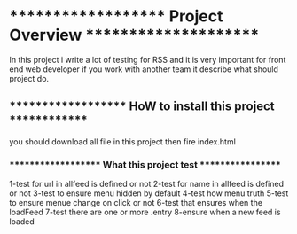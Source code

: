 
# ****************** Project Overview ******************** 

   In this project i write a lot of testing for RSS and it is very important for front end web developer if you work with another team it describe what should project do.

## ****************** HoW to install this project ************

   you should download all file in this project then fire index.html

### ****************** What this project test ****************

1-test for url in allfeed is defined or not
2-test for name in allfeed is defined or not
3-test to ensure menu hidden by default
4-test how menu truth
5-test to ensure menue change on click or not
6-test that ensures when the loadFeed
7-test there are one or more .entry
8-ensure when a new feed is loaded
